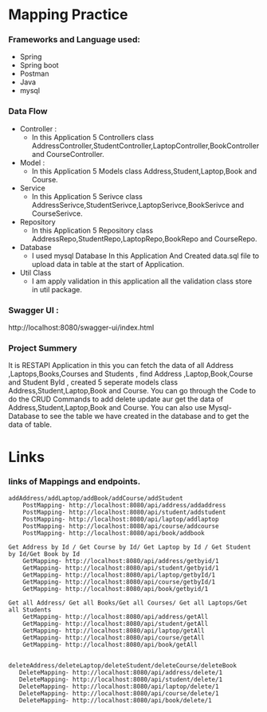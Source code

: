 # Mapping Practice
### Frameworks and Language used:
 

* Spring
* Spring boot
* Postman
* Java
* mysql

### Data Flow 
* Controller :
    * In this Application 5 Controllers class   AddressController,StudentController,LaptopController,BookController and CourseController.
* Model :
    * In this Application 5 Models class Address,Student,Laptop,Book and Course.
* Service
  * In this Application 5 Serivce class AddressSerivce,StudentSerivce,LaptopSerivce,BookSerivce and CourseSerivce.
* Repository
  * In this Application 5 Repository class AddressRepo,StudentRepo,LaptopRepo,BookRepo and CourseRepo.
* Database
  * I used mysql Database In this Application And Created data.sql file to upload data in table at the start of Application.
* Util Class
  * I am apply validation in this application all the validation class store in util package.
 
    
### Swagger UI :
http://localhost:8080/swagger-ui/index.html
    

### Project Summery

It is RESTAPI Application in this you can fetch the data of all Address ,Laptops,Books,Courses and Students , find Address ,Laptop,Book,Course and Student ById , created 5 seperate models class Address,Student,Laptop,Book and Course. You can go through the Code to do the CRUD Commands to add delete update aur get the data of Address,Student,Laptop,Book and Course. You can also use Mysql-Database to see the table we have created in the database and to get the data of table.

# Links

### links of Mappings and endpoints.

    addAddress/addLaptop/addBook/addCourse/addStudent
        PostMapping- http://localhost:8080/api/address/addaddress
        PostMapping- http://localhost:8080/api/student/addstudent
        PostMapping- http://localhost:8080/api/laptop/addlaptop
        PostMapping- http://localhost:8080/api/course/addcourse
        PostMapping- http://localhost:8080/api/book/addbook
     
    Get Address by Id / Get Course by Id/ Get Laptop by Id / Get Student by Id/Get Book by Id
        GetMapping- http://localhost:8080/api/address/getbyid/1
        GetMapping- http://localhost:8080/api/student/getbyid/1
        GetMapping- http://localhost:8080/api/laptop/getbyId/1
        GetMapping- http://localhost:8080/api/course/getbyId/1
        GetMapping- http://localhost:8080/api/book/getbyid/1
    
    Get all Address/ Get all Books/Get all Courses/ Get all Laptops/Get all Students
        GetMapping- http://localhost:8080/api/address/getAll
        GetMapping- http://localhost:8080/api/student/getAll
        GetMapping- http://localhost:8080/api/laptop/getAll
        GetMapping- http://localhost:8080/api/course/getAll
        GetMapping- http://localhost:8080/api/book/getAll
    
    
    deleteAddress/deleteLaptop/deleteStudent/deleteCourse/deleteBook
       DeleteMapping- http://localhost:8080/api/address/delete/1
       DeleteMapping- http://localhost:8080/api/student/delete/1
       DeleteMapping- http://localhost:8080/api/laptop/delete/1
       DeleteMapping- http://localhost:8080/api/course/delete/1
       DeleteMapping- http://localhost:8080/api/book/delete/1
      

